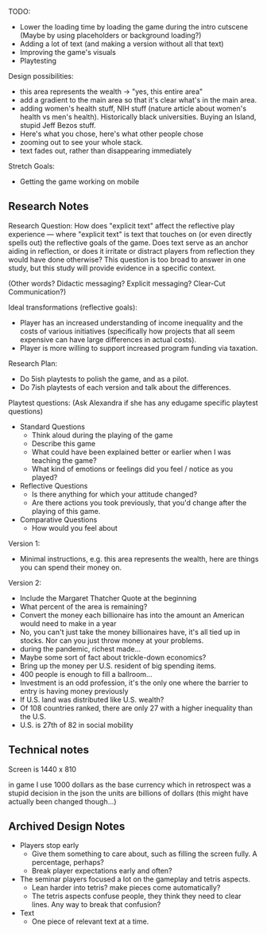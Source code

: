 TODO:

 - Lower the loading time by loading the game during the intro cutscene (Maybe by using placeholders or background loading?)
 - Adding a lot of text (and making a version without all that text)
 - Improving the game's visuals
 - Playtesting

Design possibilities:

 - this area represents the wealth -> "yes, this entire area"
 - add a gradient to the main area so that it's clear what's in the main area.
 - adding women's health stuff, NIH stuff (nature article about women's health vs men's health). Historically black universities. Buying an Island, stupid Jeff Bezos stuff.
 - Here's what you chose, here's what other people chose
 - zooming out to see your whole stack.
 - text fades out, rather than disappearing immediately

Stretch Goals:

 - Getting the game working on mobile

Research Notes
--------------

Research Question: How does "explicit text" affect the reflective play experience — where "explicit text" is text that touches on (or even directly spells out) the reflective goals of the game. Does text serve as an anchor aiding in reflection, or does it irritate or distract players from reflection they would have done otherwise? This question is too broad to answer in one study, but this study will provide evidence in a specific context.

(Other words? Didactic messaging? Explicit messaging? Clear-Cut Communication?)

Ideal transformations (reflective goals):

 - Player has an increased understanding of income inequality and the costs of various initiatives (specifically how projects that all seem expensive can have large differences in actual costs).
 - Player is more willing to support increased program funding via taxation.

Research Plan:

 - Do 5ish playtests to polish the game, and as a pilot.
 - Do 7ish playtests of each version and talk about the differences.

Playtest questions: (Ask Alexandra if she has any edugame specific playtest questions)

 - Standard Questions
   - Think aloud during the playing of the game
   - Describe this game
   - What could have been explained better or earlier when I was teaching the game?
   - What kind of emotions or feelings did you feel / notice as you played?
 - Reflective Questions
   - Is there anything for which your attitude changed?
   - Are there actions you took previously, that you'd change after the playing of this game.
 - Comparative Questions
   - How would you feel about <modified version of this game>

Version 1:

 - Minimal instructions, e.g. this area represents the wealth, here are things you can spend their money on. 

Version 2:

 - Include the Margaret Thatcher Quote at the beginning
 - What percent of the area is remaining?
 - Convert the money each billionaire has into the amount an American would need to make in a year
 - No, you can't just take the money billionaires have, it's all tied up in stocks. Nor can you just throw money at your problems.
 - during the pandemic, richest made...
 - Maybe some sort of fact about trickle-down economics?
 - Bring up the money per U.S. resident of big spending items.
 - 400 people is enough to fill a ballroom...
 - Investment is an odd profession, it's the only one where the barrier to entry is having money previously
 - If U.S. land was distributed like U.S. wealth?
 - Of 108 countries ranked, there are only 27 with a higher inequality than the U.S.
 - U.S. is 27th of 82 in social mobility


Technical notes
---------------

Screen is 1440 x 810

in game I use 1000 dollars as the base currency which in retrospect was a stupid decision
in the json the units are billions of dollars (this might have actually been changed though...)

Archived Design Notes
---------------------

 - Players stop early
   - Give them something to care about, such as filling the screen fully. A percentage, perhaps?
   - Break player expectations early and often?
 - The seminar players focused a lot on the gameplay and tetris aspects.
   - Lean harder into tetris? make pieces come automatically?
   - The tetris aspects confuse people, they think they need to clear lines. Any way to break that confusion?
 - Text
   - One piece of relevant text at a time.
